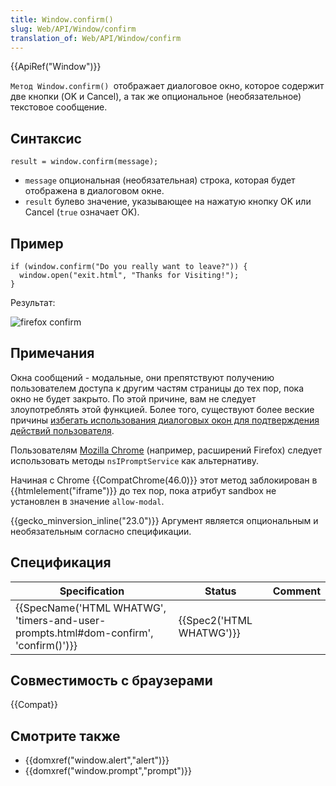 ```yaml
---
title: Window.confirm()
slug: Web/API/Window/confirm
translation_of: Web/API/Window/confirm
---
```

{{ApiRef("Window")}}

`Метод Window.confirm() `отображает диалоговое окно, которое содержит две кнопки (OK и Cancel), а так же опциональное (необязательное) текстовое сообщение.

## Синтаксис

```
result = window.confirm(message);
```

- `message` опциональная (необязательная) строка, которая будет отображена в диалоговом окне.
- `result` булево значение, указывающее на нажатую кнопку OK или Cancel (`true` означает OK).

## Пример

```
if (window.confirm("Do you really want to leave?")) {
  window.open("exit.html", "Thanks for Visiting!");
}
```

Результат:

![firefox confirm](https://mdn.mozillademos.org/files/7163/firefoxcomfirmdialog_zpsf00ec381.png)

## Примечания

Окна сообщений - модальные, они препятствуют получению пользователем доступа к другим частям страницы до тех пор, пока окно не будет закрыто. По этой причине, вам не следует злоупотреблять этой функцией. Более того, существуют более веские причины [избегать использования диалоговых окон для подтверждения действий пользователя](http://alistapart.com/article/neveruseawarning).

Пользователям [Mozilla Chrome](/en-US/Chrome "Chrome") (например, расширений Firefox) следует использовать методы `nsIPromptService` как альтернативу.

Начиная с Chrome {{CompatChrome(46.0)}} этот метод заблокирован в {{htmlelement("iframe")}} до тех пор, пока атрибут sandbox не установлен в значение `allow-modal`.

{{gecko_minversion_inline("23.0")}} Аргумент является опциональным и необязательным согласно спецификации.

## Спецификация

| Specification                                                                                                    | Status                           | Comment |
| ---------------------------------------------------------------------------------------------------------------- | -------------------------------- | ------- |
| {{SpecName('HTML WHATWG', 'timers-and-user-prompts.html#dom-confirm', 'confirm()')}} | {{Spec2('HTML WHATWG')}} |         |

## Совместимость с браузерами

{{Compat}}

## Смотрите также

- {{domxref("window.alert","alert")}}
- {{domxref("window.prompt","prompt")}}
